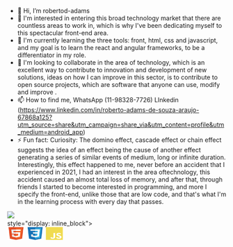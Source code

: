 - 👋 Hi, I’m robertod-adams
- 👀 I'm interested in entering this broad technology market that there are countless areas to work in, which is why I've been dedicating myself to this spectacular front-end area.
- 🌱 I'm currently learning the three tools: front, html, css and javascript, and my goal is to learn the react and angular frameworks, to be a differentiator in my role.
- 💞️ I'm looking to collaborate in the area of ​​technology, which is an excellent way to contribute to innovation and development of new solutions, ideas on how I can improve in this sector, is to contribute to open source projects, which are software that anyone can use, modify and improve .
- 📫 How to find me, WhatsApp (11-98328-7726) LInkedin (https://www.linkedin.com/in/roberto-adams-de-souza-araujo-67868a125?utm_source=share&utm_campaign=share_via&utm_content=profile&utm_medium=android_app)
- ⚡ Fun fact: Curiosity: The domino effect, cascade effect or chain effect suggests the idea of ​​an effect being the cause of another effect generating a series of similar events of medium, long or infinite duration. Interestingly, this effect happened to me, never before an accident that I experienced in 2021, I had an interest in the area of ​​technology, this accident caused an almost total loss of memory, and after that, through friends I started to become interested in programming, and more I specify the front-end, unlike those that are low code, and that's what I'm in the learning process with every day that passes.

<!---
robertod-adams/robertod-adams is a ✨ special ✨ repository because its `README.md` (this file) appears on your GitHub profile.
You can click the Preview link to take a look at your changes.
--->

<div>
  
  <img height="180em" src="https://github-readme-stats.vercel.app/api?username=robertod-adams&show_icons=true&theme=dark&include_all_commits=true&count_private=true"/> 
  
</div>

<div>
  style="display: inline_block"><br>

<img align="center" alt="Beto-HTML" height="30" width="40" src="https://raw.githubusercontent.com/devicons/devicon/master/icons/html5/html5-original.svg"> 
<img align="center" alt="Beto-CSS" height="30" width="40" src="https://raw.githubusercontent.com/devicons/devicon/master/icons/css3/css3-original.svg">
<img align="center" alt="Beto-Js" height="30" width="40" src="https://raw.githubusercontent.com/devicons/devicon/master/icons/javascript/javascript-plain.svg">

</div>


